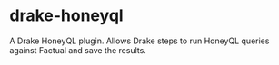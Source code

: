 drake-honeyql
=============

A Drake HoneyQL plugin. Allows Drake steps to run HoneyQL queries against Factual and save the results.

